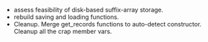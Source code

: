 - assess feasibility of disk-based suffix-array storage.
- rebuild saving and loading functions.
- Cleanup. Merge get_records functions to auto-detect constructor. Cleanup all the crap member vars.
